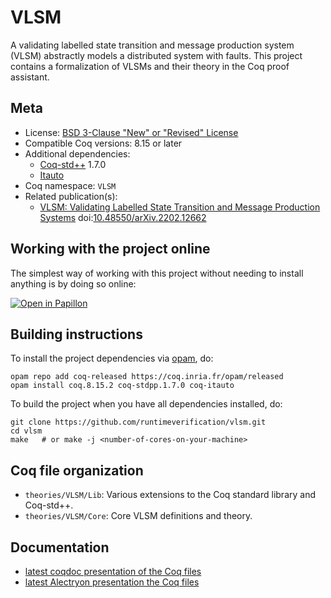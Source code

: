 # VLSM

A validating labelled state transition and message production system
(VLSM) abstractly models a distributed system with faults. This project
contains a formalization of VLSMs and their theory in the Coq proof assistant.

## Meta

- License: [BSD 3-Clause "New" or "Revised" License](LICENSE.md)
- Compatible Coq versions: 8.15 or later
- Additional dependencies:
  - [Coq-std++](https://gitlab.mpi-sws.org/iris/stdpp/) 1.7.0
  - [Itauto](https://gitlab.inria.fr/fbesson/itauto)
- Coq namespace: `VLSM`
- Related publication(s):
  - [VLSM: Validating Labelled State Transition and Message Production Systems](https://arxiv.org/abs/2202.12662) doi:[10.48550/arXiv.2202.12662](https://doi.org/10.48550/arXiv.2202.12662)

## Working with the project online

The simplest way of working with this project without needing to install anything is by doing so online:

[![Open in Papillon](https://papillon.unbounded.network/github-badge.svg)](https://papillon.unbounded.network/projects/github/runtimeverification/vlsm/master)

## Building instructions

To install the project dependencies via [opam](https://opam.ocaml.org/doc/Install.html), do:

```shell
opam repo add coq-released https://coq.inria.fr/opam/released
opam install coq.8.15.2 coq-stdpp.1.7.0 coq-itauto
```

To build the project when you have all dependencies installed, do:

```shell
git clone https://github.com/runtimeverification/vlsm.git
cd vlsm
make   # or make -j <number-of-cores-on-your-machine>
```

## Coq file organization

- `theories/VLSM/Lib`: Various extensions to the Coq standard library and Coq-std++.
- `theories/VLSM/Core`: Core VLSM definitions and theory.

## Documentation

- [latest coqdoc presentation of the Coq files](https://runtimeverification.github.io/vlsm-docs/latest/coqdoc/toc.html)
- [latest Alectryon presentation the Coq files](https://runtimeverification.github.io/vlsm-docs/latest/alectryon/toc.html)
